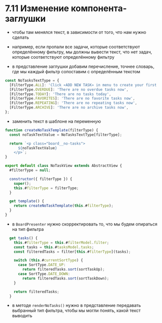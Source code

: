 # 7.11 Изменение компонента-заглушки

- чтобы там менялся текст, в зависимости от того, что нам нужно сделать

- например, если пропали все задачи, которые соответствуют определённому фильтру, мы должны вывести текст, что нет задач, которые соответствуют определённому фильтру

- в представление заглушки добавим перечисление, точнее словарь, где мы каждый фильтр сопоставим с определённым текстом

```js
const NoTasksTextType = {
  [FilterType.ALL]: 'Click «ADD NEW TASK» in menu to create your first task',
  [FilterType.OVERDUE]: 'There are no overdue tasks now',
  [FilterType.TODAY]: 'There are no tasks today',
  [FilterType.FAVORITES]: 'There are no favorite tasks now',
  [FilterType.REPEATING]: 'There are no repeating tasks now',
  [FilterType.ARCHIVE]: 'There are no archive tasks now',
};
```

- заменить текст в шаблоне на переменную

```js
function createNoTaskTemplate(filterType) {
  const noTaskTextValue = NoTasksTextType[filterType];

  return `<p class="board__no-tasks">
      ${noTaskTextValue}
    </p>`;
}
```

```js
export default class NoTaskView extends AbstractView {
  #filterType = null;

  constructor({ filterType }) {
    super();
    this.#filterType = filterType;
  }

  get template() {
    return createNoTaskTemplate(this.#filterType);
  }
}
```

- в `BoardPresenter` нужно скорректировать то, что мы будем опираться на тип фильтра

```js
  get tasks() {
    this.#filterType = this.#filterModel.filter;
    const tasks = this.#tasksModel.tasks;
    const filteredTasks = filter[this.#filterType](tasks);

    switch (this.#currentSortType) {
      case SortType.DATE_UP:
        return filteredTasks.sort(sortTaskUp);
      case SortType.DATE_DOWN:
        return filteredTasks.sort(sortTaskDown);
    }

    return filteredTasks;
  }
```

- в методе `renderNoTasks()` нужно в представление передавать выбранный тип фильтра, чтобы мы могли понять, какой текст выводить

